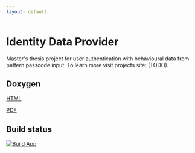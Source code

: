 ```yaml
---
layout: default
---
```


# Identity Data Provider
Master's thesis project for user authentication with behavioural data from pattern passcode input. To learn more visit projects site: (TODO).

## Doxygen
[HTML](./docs/html/index.html)

[PDF](./docs/MSc-Identity-Data-Provider.pdf)

## Build status
[![Build App](https://github.com/rgryta/MSc-Identity-Data-Provider/actions/workflows/build.yml/badge.svg)](https://github.com/rgryta/MSc-Identity-Data-Provider/actions/workflows/build.yml)